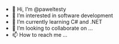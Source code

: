 - 👋 Hi, I’m @paweltesty
- 👀 I’m interested in software development
- 🌱 I’m currently learning C# and .NET
- 💞️ I’m looking to collaborate on ...
- 📫 How to reach me ...

<!---
paweltesty/paweltesty is a ✨ special ✨ repository because its `README.md` (this file) appears on your GitHub profile.
You can click the Preview link to take a look at your changes.
--->

